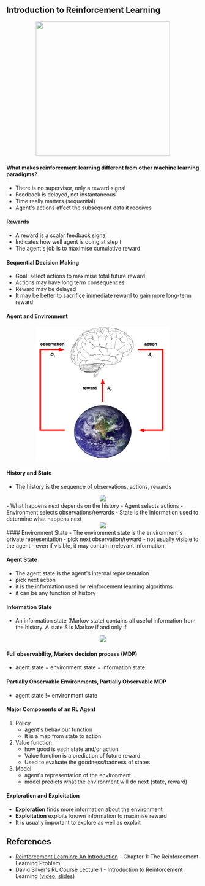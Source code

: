 ## Introduction to Reinforcement Learning
<div align="center">
<img src="http://img.mp.itc.cn/upload/20170605/5623cbe8f8bd40008800160f8b8c1692_th.jpg"  height="350" width="350">
</div>


#### What makes reinforcement learning different from other machine learning paradigms?
- There is no supervisor, only a reward signal
- Feedback is delayed, not instantaneous
- Time really matters (sequential)
- Agent's actions affect the subsequent data it receives

#### Rewards
- A reward is a scalar feedback signal
- Indicates how well agent is doing at step t
- The agent's job is to maximise cumulative reward

#### Sequential Decision Making
- Goal: select actions to maximise total future reward
- Actions may have long term consequences
- Reward may be delayed
- It may be better to sacrifice immediate reward to gain more long-term reward

#### Agent and Environment
<div align="center">
<img src="0_71d7JALfaEwIWmUn.png"  height="350" width="350">
</div>

#### History and State
- The history is the sequence of observations, actions, rewards  
<div align="center">
<img src="http://latex.codecogs.com/gif.latex?H_%7Bt%7D%20%3D%20O_%7B1%7D%2C%20R_%7B1%7D%2C%20A_%7B1%7D%2C%20...%2C%20O_%7Bt%7D%2C%20R_%7Bt%7D">
</div>
- What happens next depends on the history
    - Agent selects actions
    - Environment selects observations/rewards
- State is the information used to determine what happens next  
<div align="center">
<img src="http://latex.codecogs.com/gif.latex?S_%7Bt%7D%20%3D%20f%28H_%7Bt%7D%29">
</div>
#### Environment State
- The environment state is the environment's private representation
- pick next observation/reward
- not usually visible to the agent
- even if visible, it may contain irrelevant information

#### Agent State
- The agent state is the agent's internal representation
- pick next action
- it is the information used by reinforcement learning algorithms
- it can be any function of history

#### Information State
- An information state (Markov state) contains all useful information from the history. A state S is Markov if and only if  
<div align="center">
<img src="http://latex.codecogs.com/gif.latex?P%5BS_%7Bt&plus;1%7D%7C%20S_%7Bt%7D%5D%20%3D%20P%5BS_%7Bt&plus;1%7D%7C%20S_%7B1%7D%2C%20...%2C%20S_%7Bt%7D%5D">
</div>

#### Full observability, Markov decision process (MDP)
- agent state = environment state = information state

#### Partially Observable Environments, Partially Observable MDP
- agent state != environment state

#### Major Components of an RL Agent
1. Policy
    - agent's behaviour function
    - It is a map from state to action
2. Value function
    - how good is each state and/or action
    - Value function is a prediction of future reward
    - Used to evaluate the goodness/badness of states
3. Model
    - agent's representation of the environment
    - model predicts what the environment will do next (state, reward)


#### Exploration and Exploitation  
- __Exploration__ finds more information about the environment
- __Exploitation__ exploits known information to maximise reward
- It is usually important to explore as well as exploit


## References
- [Reinforcement Learning: An Introduction](http://incompleteideas.net/book/bookdraft2018jan1.pdf) - Chapter 1: The Reinforcement Learning Problem
- David Silver's RL Course Lecture 1 - Introduction to Reinforcement Learning ([video](https://www.youtube.com/watch?v=2pWv7GOvuf0), [slides](http://www0.cs.ucl.ac.uk/staff/d.silver/web/Teaching_files/intro_RL.pdf))
